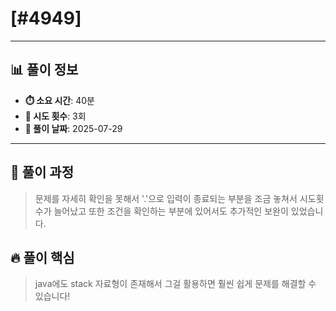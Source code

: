 # [#4949]

---

## 📊 풀이 정보

- **⏱️ 소요 시간**: 40분
- **🔄 시도 횟수**: 3회
- **📅 풀이 날짜**: 2025-07-29

---

## 💭 풀이 과정

> 문제를 자세히 확인을 못해서 '.'으로 입력이 종료되는 부분을 조금 놓쳐서 시도횟수가 늘어났고
또한 조건을 확인하는 부분에 있어서도 추가적인 보완이 있었습니다.

## 🔥 풀이 핵심

> java에도 stack 자료형이 존재해서 그걸 활용하면 훨씬 쉽게 문제를 해결할 수 있습니다!

